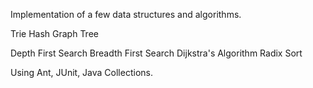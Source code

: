 

Implementation of a few data structures and algorithms. 

Trie
Hash
Graph
Tree

Depth First Search
Breadth First Search
Dijkstra's Algorithm
Radix Sort


Using Ant, JUnit, Java Collections. 
